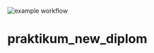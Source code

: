 ![example workflow](https://github.com/marblelsp/yamdb_final/actions/workflows/yamdb_workflow.yaml/badge.svg) 
# praktikum_new_diplom
